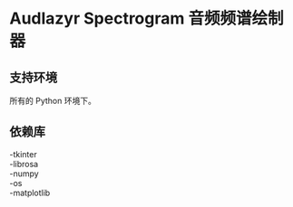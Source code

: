 # Audlazyr Spectrogram 音频频谱绘制器

## 支持环境
所有的 Python 环境下。  

## 依赖库
-tkinter  
-librosa  
-numpy  
-os  
-matplotlib  
